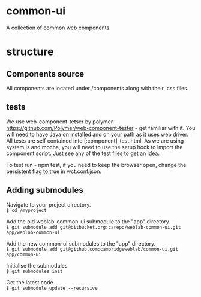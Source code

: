 # common-ui
A collection of common web components.

# structure
## Components source
All components are located under /components along with their .css files.

## tests
We use web-component-tetser by polymer - https://github.com/Polymer/web-component-tester - get familiar with it. You will need to have Java on installed and on your path as it uses web driver.
All tests are self contained into [:component]-test.html. As we are using system.js and mocha, you will need to use the setup hook to import the component script. Just see any of the test files to get an idea.

To test run - npm test, if you need to keep the browser open, change the persistent flag to true in wct.conf.json.

## Adding submodules

Navigate to your project directory.  
```$ cd /myproject```

Add the old weblab-common-ui submodule to the "app" directory.  
```$ git submodule add git@bitbucket.org:carepo/weblab-common-ui.git app/weblab-common-ui```

Add the new common-ui submodules to the "app" directory.  
```$ git submodule add git@github.com:cambridgeweblab/common-ui.git app/common-ui```

Initialise the submodules  
```$ git submodules init```

Get the latest code  
```$ git submodule update --recursive```
